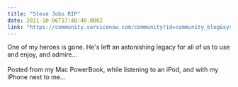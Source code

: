 ```yaml
---
title: "Steve Jobs RIP"
date: 2011-10-06T17:48:40.000Z
link: "https://community.servicenow.com/community?id=community_blog&sys_id=b83e2e6ddbd0dbc01dcaf3231f96192d"
---
```

<p><span class="asset-asset_lightbox-Small asset-align-right"><a href="/files/SlightlyLoony/jobs.png" rel="lightbox"><img rel="lightbox" src="http://community.service-now.com/files/imagecache/Small/SlightlyLoony/jobs.png" alt="" title="" class="imagecache imagecache-Small" /></a></span>One of my heroes is gone. He's left an astonishing legacy for all of us to use and enjoy, and admire... <br /><br />Posted from my Mac PowerBook, while listening to an iPod, and with my iPhone next to me...</p>